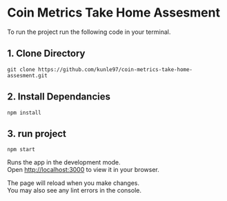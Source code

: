 # Coin Metrics Take Home Assesment

To run the project run the following code in your terminal.

## 1. Clone Directory
```
git clone https://github.com/kunle97/coin-metrics-take-home-assesment.git
```

## 2. Install Dependancies  

 ```
 npm install
 ```

## 3. run project

 ```
 npm start
 ```

Runs the app in the development mode.\
Open [http://localhost:3000](http://localhost:3000) to view it in your browser.

The page will reload when you make changes.\
You may also see any lint errors in the console.
